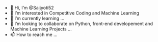 - 👋 Hi, I’m @Saijyoti52
- 👀 I’m interested in Competitive Coding and Machine Learning
- 🌱 I’m currently learning ...
- 💞️ I’m looking to collaborate on Python, front-end developement and Machine Learning Projects ...
- 📫 How to reach me ...

<!---
Saijyoti52/Saijyoti52 is a ✨ special ✨ repository because its `README.md` (this file) appears on your GitHub profile.
You can click the Preview link to take a look at your changes.
--->
